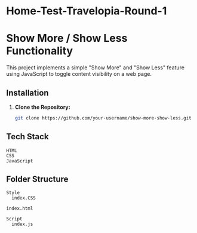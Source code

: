 <h1>Home-Test-Travelopia-Round-1</h1>


# Show More / Show Less Functionality

This project implements a simple "Show More" and "Show Less" feature using JavaScript to toggle content visibility on a web page.

## Installation

1. **Clone the Repository:**
   ```bash
   git clone https://github.com/your-username/show-more-show-less.git

 ## Tech Stack
    HTML
    CSS
    JavaScript

 ## Folder Structure
    Style
      index.CSS

    index.html

    Script
      index.js


